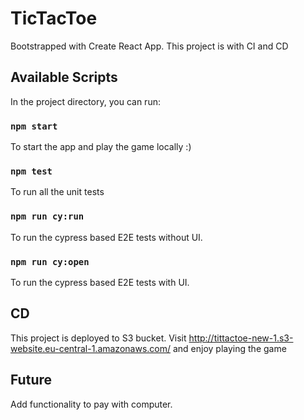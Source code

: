 # TicTacToe

Bootstrapped with Create React App. This project is with CI and CD

## Available Scripts

In the project directory, you can run:

### `npm start`

To start the app and play the game locally :)

### `npm test`

To run all the unit tests

### `npm run cy:run`

To run the cypress based E2E tests without UI.

### `npm run cy:open`

To run the cypress based E2E tests with UI.

## CD

This project is deployed to S3 bucket. Visit http://tittactoe-new-1.s3-website.eu-central-1.amazonaws.com/ and enjoy playing the game

## Future

Add functionality to pay with computer.

